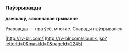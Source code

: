 ### Паўзрывацца
**дзеяслоў, закончанае трыванне**

Узарвацца — пра ўсё, многае. Снарады паўзрываліся.

<a rel="author">[http://rv-blr.com/](http://rv-blr.com/slounik.jsp?letterId=0&maskId=0&pageId=2245)</a>
